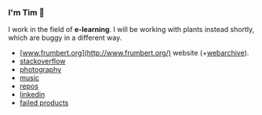 ### I'm Tim 👋

I work in the field of **e-learning**. I will be working with plants instead shortly, which are buggy in a different way.

- [www.frumbert.org](http://www.frumbert.org/) website (+[webarchive](https://web.archive.org/web/2019*/http://frumbert.org)).
- [stackoverflow](https://stackoverflow.com/users/1238884/frumbert)
- [photography](https://flickr.com/photos/frumbert)
- [music](http://modarchive.org/index.php?request=view_artist_modules&query=91662)
- [repos](https://github.com/frumbert?tab=repositories)
- [linkedin](www.linkedin.com/in/tim-st-clair-au)
- [failed products](https://github.com/Coursesuite)

<!--
**frumbert/frumbert** is a ✨ _special_ ✨ repository because its `README.md` (this file) appears on your GitHub profile.

Here are some ideas to get you started:

- 🔭 I’m currently working on ...
- 🌱 I’m currently learning ...
- 👯 I’m looking to collaborate on ...
- 🤔 I’m looking for help with ...
- 💬 Ask me about ...
- 📫 How to reach me: ...
- 😄 Pronouns: ...
- ⚡ Fun fact: ...
-->
